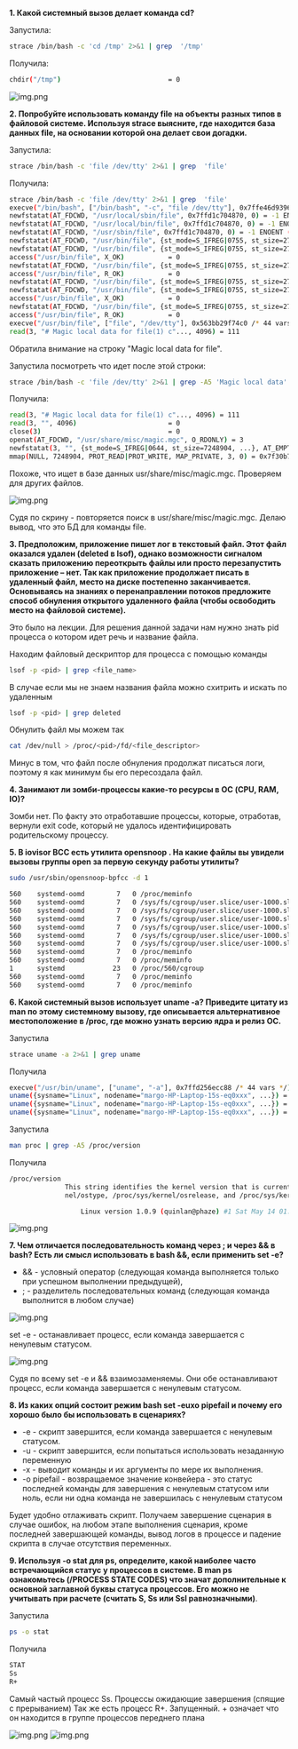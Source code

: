 **1. Какой системный вызов делает команда cd?**

Запустила:
```bash
strace /bin/bash -c 'cd /tmp' 2>&1 | grep  '/tmp'
```

Получила:
```bash
chdir("/tmp")                           = 0
```

![img.png](files/img_22.png)

**2. Попробуйте использовать команду file на объекты разных типов в файловой системе. Используя strace выясните, где находится база данных file, на основании которой она делает свои догадки.**

Запустила:
```bash
strace /bin/bash -c 'file /dev/tty' 2>&1 | grep  'file'
```

Получила:
```bash
strace /bin/bash -c 'file /dev/tty' 2>&1 | grep  'file'
execve("/bin/bash", ["/bin/bash", "-c", "file /dev/tty"], 0x7ffe46d93960 /* 44 vars */) = 0
newfstatat(AT_FDCWD, "/usr/local/sbin/file", 0x7ffd1c704870, 0) = -1 ENOENT (Нет такого файла или каталога)
newfstatat(AT_FDCWD, "/usr/local/bin/file", 0x7ffd1c704870, 0) = -1 ENOENT (Нет такого файла или каталога)
newfstatat(AT_FDCWD, "/usr/sbin/file", 0x7ffd1c704870, 0) = -1 ENOENT (Нет такого файла или каталога)
newfstatat(AT_FDCWD, "/usr/bin/file", {st_mode=S_IFREG|0755, st_size=27200, ...}, 0) = 0
newfstatat(AT_FDCWD, "/usr/bin/file", {st_mode=S_IFREG|0755, st_size=27200, ...}, 0) = 0
access("/usr/bin/file", X_OK)           = 0
newfstatat(AT_FDCWD, "/usr/bin/file", {st_mode=S_IFREG|0755, st_size=27200, ...}, 0) = 0
access("/usr/bin/file", R_OK)           = 0
newfstatat(AT_FDCWD, "/usr/bin/file", {st_mode=S_IFREG|0755, st_size=27200, ...}, 0) = 0
newfstatat(AT_FDCWD, "/usr/bin/file", {st_mode=S_IFREG|0755, st_size=27200, ...}, 0) = 0
access("/usr/bin/file", X_OK)           = 0
newfstatat(AT_FDCWD, "/usr/bin/file", {st_mode=S_IFREG|0755, st_size=27200, ...}, 0) = 0
access("/usr/bin/file", R_OK)           = 0
execve("/usr/bin/file", ["file", "/dev/tty"], 0x563bb29f74c0 /* 44 vars */) = 0
read(3, "# Magic local data for file(1) c"..., 4096) = 111
```

Обратила внимание на строку "Magic local data for file".

Запустила посмотреть что идет после этой строки:
```bash
strace /bin/bash -c 'file /dev/tty' 2>&1 | grep -A5 'Magic local data'
```

Получила:
```bash
read(3, "# Magic local data for file(1) c"..., 4096) = 111
read(3, "", 4096)                       = 0
close(3)                                = 0
openat(AT_FDCWD, "/usr/share/misc/magic.mgc", O_RDONLY) = 3
newfstatat(3, "", {st_mode=S_IFREG|0644, st_size=7248904, ...}, AT_EMPTY_PATH) = 0
mmap(NULL, 7248904, PROT_READ|PROT_WRITE, MAP_PRIVATE, 3, 0) = 0x7f30b772a000
```

Похоже, что ищет в базе данных usr/share/misc/magic.mgc. Проверяем для других файлов.

![img.png](files/img_23.png)

Судя по скрину - повторяется поиск в usr/share/misc/magic.mgc. Делаю вывод, что это БД для команды file.


**3. Предположим, приложение пишет лог в текстовый файл. Этот файл оказался удален (deleted в lsof), 
однако возможности сигналом сказать приложению переоткрыть файлы или просто перезапустить приложение – нет. 
Так как приложение продолжает писать в удаленный файл, место на диске постепенно заканчивается. 
Основываясь на знаниях о перенаправлении потоков предложите способ обнуления открытого удаленного файла 
(чтобы освободить место на файловой системе).**

Это было на лекции. Для решения данной задачи нам нужно знать pid процесса о котором идет речь и название файла.  

Находим файловый дескриптор для процесса c помощью команды
```bash
lsof -p <pid> | grep <file_name>
```

В случае если мы не знаем названия файла можно схитрить и искать по удаленным 

```bash
lsof -p <pid> | grep deleted
```

Обнулить файл мы можем так
```bash
cat /dev/null > /proc/<pid>/fd/<file_descriptor>
```

Минус в том, что файл после обнуления продолжат писаться логи, поэтому я как минимум бы его пересоздала 
файл.

**4. Занимают ли зомби-процессы какие-то ресурсы в ОС (CPU, RAM, IO)?**

Зомби нет. По факту это отработавшие процессы, которые, отработав, вернули exit code, 
который не удалось идентифицировать родительскому процессу.

**5. В iovisor BCC есть утилита opensnoop . На какие файлы вы увидели вызовы группы open за первую секунду работы утилиты?**

```bash
sudo /usr/sbin/opensnoop-bpfcc -d 1
```

```bash
560    systemd-oomd        7   0 /proc/meminfo
560    systemd-oomd        7   0 /sys/fs/cgroup/user.slice/user-1000.slice/user@1000.service/memory.pressure
560    systemd-oomd        7   0 /sys/fs/cgroup/user.slice/user-1000.slice/user@1000.service/memory.current
560    systemd-oomd        7   0 /sys/fs/cgroup/user.slice/user-1000.slice/user@1000.service/memory.min
560    systemd-oomd        7   0 /sys/fs/cgroup/user.slice/user-1000.slice/user@1000.service/memory.low
560    systemd-oomd        7   0 /sys/fs/cgroup/user.slice/user-1000.slice/user@1000.service/memory.swap.current
560    systemd-oomd        7   0 /sys/fs/cgroup/user.slice/user-1000.slice/user@1000.service/memory.stat
560    systemd-oomd        7   0 /proc/meminfo
560    systemd-oomd        7   0 /proc/meminfo
1      systemd            23   0 /proc/560/cgroup
560    systemd-oomd        7   0 /proc/meminfo
560    systemd-oomd        7   0 /proc/meminfo
```

**6. Какой системный вызов использует uname -a? Приведите цитату из man по этому системному вызову, 
где описывается альтернативное местоположение в /proc, где можно узнать версию ядра и релиз ОС.**

Запустила
```bash
strace uname -a 2>&1 | grep uname
```

Получила
```bash
execve("/usr/bin/uname", ["uname", "-a"], 0x7ffd256ecc88 /* 44 vars */) = 0
uname({sysname="Linux", nodename="margo-HP-Laptop-15s-eq0xxx", ...}) = 0
uname({sysname="Linux", nodename="margo-HP-Laptop-15s-eq0xxx", ...}) = 0
uname({sysname="Linux", nodename="margo-HP-Laptop-15s-eq0xxx", ...}) = 0
```

Запустила
```bash
man proc | grep -A5 /proc/version
```

Получила
```bash
/proc/version
              This string identifies the kernel version that is currently running.  It includes  the  contents  of  /proc/sys/ker‐
              nel/ostype, /proc/sys/kernel/osrelease, and /proc/sys/kernel/version.  For example:

                  Linux version 1.0.9 (quinlan@phaze) #1 Sat May 14 01:51:54 EDT 1994
```
![img.png](files/img_24.png)


**7. Чем отличается последовательность команд через ; и через && в bash? Есть ли смысл использовать в bash &&, 
если применить set -e?**

- && - условный оператор (следующая команда выполняется только при успешном выполнении предыдущей), 
- ;  - разделитель последовательных команд (следующая команда выполнится в любом случае)

![img.png](files/img_26.png)

set -e - останавливает процесс, если команда завершается с ненулевым статусом.

![img.png](files/img_25.png)

Судя по всему set -e и && взаимозаменяемы. Они обе останавливают процесс, если команда завершается с ненулевым статусом. 

**8. Из каких опций состоит режим bash set -euxo pipefail и почему его хорошо было бы использовать в сценариях?**

- -e - скрипт завершится, если команда завершается с ненулевым статусом.
- -u - скрипт завершится, если попытаться использовать незаданную переменную
- -x - выводит команды и их аргументы по мере их выполнения.
- -o pipefail - возвращаемое значение конвейера - это статус последней команды для завершения с ненулевым статусом 
или ноль, если ни одна команда не завершилась с ненулевым статусом

Будет удобно отлаживать скрипт. Получаем завершение сценария в случае ошибок, на любом этапе выполнения сценария, кроме последней завершающей команды,
вывод логов в процессе и падение скрипта в случае отсутствия переменных.  

**9. Используя -o stat для ps, определите, какой наиболее часто встречающийся статус у процессов в системе. 
В man ps ознакомьтесь (/PROCESS STATE CODES) что значат дополнительные к основной заглавной буквы статуса процессов.
Его можно не учитывать при расчете (считать S, Ss или Ssl равнозначными)**.

Запустила
```bash
ps -o stat
```

Получила
```bash
STAT
Ss
R+
```

Самый частый процесс Ss. Процессы ожидающие завершения (спящие с прерыванием)
Так же есть процесс R+. Запущенный. + означает что он находится в группе процессов переднего плана

![img.png](files/img_27.png)
![img.png](files/img_28.png)
